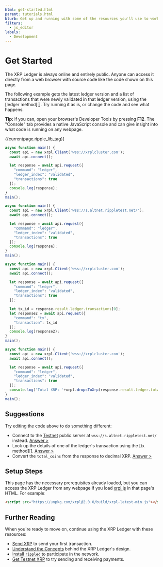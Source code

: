 ```yaml
---
html: get-started.html
parent: tutorials.html
blurb: Get up and running with some of the resources you'll use to work with the XRP Ledger.
filters:
  - js_editor
labels:
  - Development
---
```

# Get Started

The XRP Ledger is always online and entirely public. Anyone can access it directly from a web browser with source code like the code shown on this page.

The following example gets the latest ledger version and a list of transactions that were newly validated in that ledger version, using the [ledger method][]. Try running it as is, or change the code and see what happens.

**Tip:** If you can, open your browser's Developer Tools by pressing **F12**. The "Console" tab provides a native JavaScript console and can give insight into what code is running on any webpage. <!-- SPELLING_IGNORE: f12 -->

<!-- ripple-lib & prerequisites -->
{{currentpage.ripple_lib_tag}}

<!-- JS_EDITOR_START step2 -->

```js
async function main() {
  const api = new xrpl.Client('wss://xrplcluster.com');
  await api.connect();

  let response = await api.request({
    "command": "ledger",
    "ledger_index": "validated",
    "transactions": true
  });
  console.log(response);
}
main();
```

```js
async function main() {
  const api = new xrpl.Client('wss://s.altnet.rippletest.net/');
  await api.connect();

  let response = await api.request({
    "command": "ledger",
    "ledger_index": "validated",
    "transactions": true
  });
  console.log(response);
}
main();
```

```js
async function main() {
  const api = new xrpl.Client('wss://xrplcluster.com');
  await api.connect();

  let response = await api.request({
    "command": "ledger",
    "ledger_index": "validated",
    "transactions": true
  });

  let tx_id = response.result.ledger.transactions[0];
  let response2 = await api.request({
    "command": "tx",
    "transaction": tx_id
  });
  console.log(response2);
}
main();
```

```js
async function main() {
  const api = new xrpl.Client('wss://xrplcluster.com');
  await api.connect();

  let response = await api.request({
    "command": "ledger",
    "ledger_index": "validated",
    "transactions": true
  });
  console.log('Total XRP: '+xrpl.dropsToXrp(response.result.ledger.total_coins));
}
main();
```

<!-- JS_EDITOR_END -->


## Suggestions

Try editing the code above to do something different:

- Connect to the [Testnet](parallel-networks.html) public server at `wss://s.altnet.rippletest.net/` instead. [Answer >](javascript:js_interactives.step2.ex_1())
- Look up the details of one of the ledger's transaction using the [tx method][]. [Answer >](javascript:js_interactives.step2.ex_2())
- Convert the `total_coins` from the response to decimal XRP. [Answer >](javascript:js_interactives.step2.ex_3())


## Setup Steps

This page has the necessary prerequisites already loaded, but you can access the XRP Ledger from any webpage if you load [xrpl.js](https://github.com/XRPLF/xrpl.js/) in that page's HTML. For example:

```html
<script src="https://unpkg.com/xrpl@2.0.0/build/xrpl-latest-min.js"></script>
```


## Further Reading

When you're ready to move on, continue using the XRP Ledger with these resources:

- [Send XRP](send-xrp.html) to send your first transaction.
- [Understand the Concepts](concepts.html) behind the XRP Ledger's design.
- [Install `rippled`](install-rippled.html) to participate in the network.
- [Get Testnet XRP](xrp-testnet-faucet.html) to try sending and receiving payments.